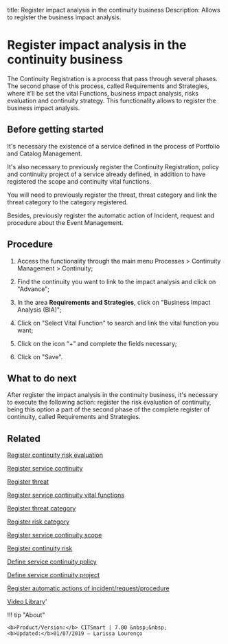 title: Register impact analysis in the continuity business
Description: Allows to register the business impact analysis. 
# Register impact analysis in the continuity business

The Continuity Registration is a process that pass through several phases. The second phase of this process, called Requirements and Strategies, where it'll be set the vital Functions, business impact analysis, risks evaluation and continuity strategy. This functionality allows to register the business impact analysis.

Before getting started
--------------------------

It's necessary the existence of a service defined in the process of Portfolio
and Catalog Management.

It's also necessary to previously register the Continuity Registration, policy
and continuity project of a service already defined, in addition to have
registered the scope and continuity vital functions.

You will need to previously register the threat, threat category and link the
threat category to the category registered.

Besides, previously register the automatic action of Incident, request and
procedure about the Event Management.

Procedure
-------------

1.  Access the functionality through the main menu Processes \> Continuity
    Management \> Continuity;

2.  Find the continuity you want to link to the impact analysis and click on
    "Advance";

3.  In the area **Requirements and Strategies**, click on "Business Impact
    Analysis (BIA)";

4.  Click on "Select Vital Function" to search and link the vital function you
    want;

5.  Click on the icon “+” and complete the fields necessary;

6.  Click on "Save".

What to do next
-------------------

After register the impact analysis in the continuity business, it's necessary to
execute the following action: register the risk evaluation of continuity, being
this option a part of the second phase of the complete register of continuity,
called Requirements and Strategies.

Related
-----------

[Register continuity risk evaluation](/en-us/citsmart-7/processes/continuity/use/continuity-risk-evaluation.html)

[Register service continuity](/en-us/citsmart-7/processes/continuity/use/register-service-continuity.html)

[Register threat](/en-us/citsmart-7/processes/continuity/configuration/register-threat.html)

[Register service continuity vital functions](/en-us/citsmart-7/processes/continuity/use/continuity-vital-functions.html)

[Register threat category](/en-us/citsmart-7/processes/continuity/configuration/threat-category.html)

[Register risk category](/en-us/citsmart-7/processes/continuity/configuration/risk-category.html)

[Register service continuity scope](/en-us/citsmart-7/processes/continuity/use/service-continuity-scope.html)

[Register continuity risk](/en-us/citsmart-7/processes/continuity/configuration/register-continuity-risk.html)

[Define service continuity policy](/en-us/citsmart-7/processes/continuity/use/continuity-policy.html)

[Define service continuity project](/en-us/citsmart-7/processes/continuity/use/service-continuity-project.html)

[Register automatic actions of incident/request/procedure](/en-us/citsmart-7/additional-features/automation-of-operation/configuration/register-automatic-actions-incident-request-procedure.html)

<i class='fa fa-youtube-play  fa-2x' style='color:#97ce17;vertical-align: middle;'> </i> [Video Library](https://www.youtube.com/playlist?list=PLB5qK2uzf2RPwpIsGu97d5LVHeTNzpTMC)'

!!! tip "About"

    <b>Product/Version:</b> CITSmart | 7.00 &nbsp;&nbsp;
    <b>Updated:</b>01/07/2019 – Larissa Lourenço

